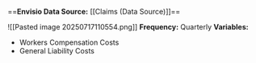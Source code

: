 ==**Envisio Data Source:** [[Claims (Data Source)]]==

![[Pasted image 20250717110554.png]]
**Frequency:** Quarterly
**Variables:** 
- Workers Compensation Costs
- General Liability Costs